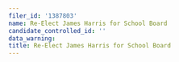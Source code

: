```yaml
---
filer_id: '1387803'
name: Re-Elect James Harris for School Board
candidate_controlled_id: ''
data_warning:
title: Re-Elect James Harris for School Board
---
```

